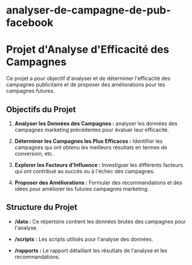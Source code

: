 # analyser-de-campagne-de-pub-facebook

# Projet d'Analyse d'Efficacité des Campagnes

Ce projet a pour objectif d'analyser et de déterminer l'efficacité des campagnes publicitaire et de proposer des améliorations pour les campagnes futures. 

## Objectifs du Projet

1. **Analyser les Données des Campagnes :**  analyser les données des campagnes marketing précédentes pour évaluer leur efficacité.

2. **Déterminer les Campagnes les Plus Efficaces :** Identifier les campagnes qui ont obtenu les meilleurs résultats en termes de conversion, etc.

3. **Explorer les Facteurs d'Influence :** Investiguer les différents facteurs qui ont contribué au succès ou à l'échec des campagnes.

4. **Proposer des Améliorations :** Formuler des recommandations et des idées pour améliorer les futures campagnes marketing.

## Structure du Projet

- **/data :** Ce répertoire contient les données brutes des campagnes pour l'analyse.

- **/scripts :** Les scripts utilisés pour l'analyse des données.

- **/rapports :** Le rapport détaillant les résultats de l'analyse et les recommandations.



